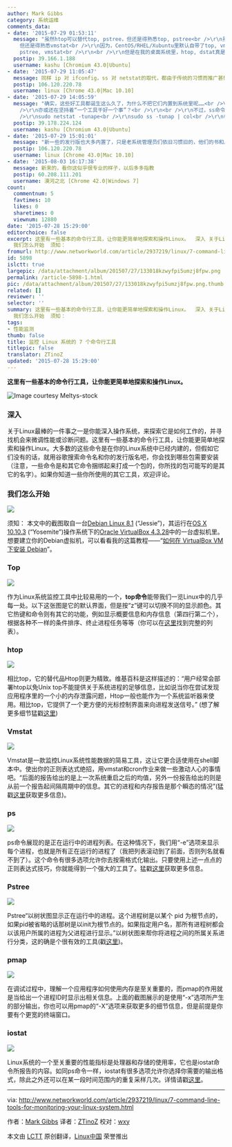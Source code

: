 ```yaml
---
author: Mark Gibbs
category: 系统运维
comments_data:
- date: '2015-07-29 01:53:11'
  message: "虽然htop可以替代top, pstree，但还是得熟悉top, pstree<br />\r\n虽然dstat可以替代vmstat, iostat,
    但还是得熟悉vmstat<br />\r\n因为，CentOS/RHEL/Xubuntu里默认自带了top, vmstat, pstree，甚至有时我们别无选择只能用top,
    pstree, vmstat<br />\r\n<br />\r\n但是在我的桌面系统里，htop, dstat真是“一日三餐”必备啊，实在好用！"
  postip: 39.166.1.188
  username: kashu [Chromium 43.0|Ubuntu]
- date: '2015-07-29 11:05:47'
  message: 同样 ip 对 ifconfig，ss 对 netstat的取代，都由于传统的习惯而推广甚慢。。
  postip: 106.120.220.78
  username: linux [Chrome 43.0|Mac 10.10]
- date: '2015-07-29 14:05:59'
  message: "确实，这些好工具都诞生这么久了，为什么不把它们内置到系统里呢……<br />\r\n难道发行版厂商的技术人员都没用过 ∑( ° △ °|||)︴？<br
    />\r\n亦或还在坚持着“一个工具干好一个事”？<br />\r\n<br />\r\n不过，ss命令的排版挺糟糕的，我每次用它时，都必须在后面加一个col<br
    />\r\nsudo netstat -tunape<br />\r\nsudo ss -tunap | col<br />\r\n相比，我还是更喜欢netstat"
  postip: 39.178.224.124
  username: kashu [Chromium 43.0|Ubuntu]
- date: '2015-07-29 15:01:01'
  message: "新一些的发行版也大多内置了，只是老系统管理员们依旧习惯旧的，他们的书和后辈们也沿袭下去了。。。<br />\r\n新工具只要有一点不足，就是反对的理由——所以，“好的运维都是懒的”，不仅仅是字面下的意思，字面的意思也是有的。"
  postip: 106.120.220.78
  username: linux [Chrome 43.0|Mac 10.10]
- date: '2015-08-03 16:17:38'
  message: 新来的，看你这似乎很专业的样子，以后多多指教
  postip: 60.208.111.201
  username: 漠河之北 [Chrome 42.0|Windows 7]
count:
  commentnum: 5
  favtimes: 10
  likes: 0
  sharetimes: 0
  viewnum: 12880
date: '2015-07-28 15:29:00'
editorchoice: false
excerpt: 这里有一些基本的命令行工具，让你能更简单地探索和操作Linux。  深入 关于Linux最棒的一件事之一是你能深入操作系统，来探索它是如何工作的，并寻找机会来微调性能或诊断问题。这里有一些基本的命令行工具，让你能更简单地探索和操作Linux。大多数的这些命令是在你的Linux系统中已经内建的，但假如它们没有的话，就用谷歌搜索命令名和你的发行版名吧，你会找到哪些包需要安装（注意，一些命令是和其它命令捆绑起来打成一个包的，你所找的包可能写的是其它的名字）。如果你知道一些你所使用的其它工具，欢迎评论。
  我们怎么开始  须知：
fromurl: http://www.networkworld.com/article/2937219/linux/7-command-line-tools-for-monitoring-your-linux-system.html
id: 5898
islctt: true
largepic: /data/attachment/album/201507/27/133018kzwyfpi5umzj8fpw.png
permalink: /article-5898-1.html
pic: /data/attachment/album/201507/27/133018kzwyfpi5umzj8fpw.png.thumb.jpg
related: []
reviewer: ''
selector: ''
summary: 这里有一些基本的命令行工具，让你能更简单地探索和操作Linux。  深入 关于Linux最棒的一件事之一是你能深入操作系统，来探索它是如何工作的，并寻找机会来微调性能或诊断问题。这里有一些基本的命令行工具，让你能更简单地探索和操作Linux。大多数的这些命令是在你的Linux系统中已经内建的，但假如它们没有的话，就用谷歌搜索命令名和你的发行版名吧，你会找到哪些包需要安装（注意，一些命令是和其它命令捆绑起来打成一个包的，你所找的包可能写的是其它的名字）。如果你知道一些你所使用的其它工具，欢迎评论。
  我们怎么开始  须知：
tags:
- 性能监测
thumb: false
title: 监控 Linux 系统的 7 个命令行工具
titlepic: false
translator: ZTinoZ
updated: '2015-07-28 15:29:00'
---
```


**这里有一些基本的命令行工具，让你能更简单地探索和操作Linux。**


![Image courtesy Meltys-stock](/data/attachment/album/201507/27/133018kzwyfpi5umzj8fpw.png)


### 深入


关于Linux最棒的一件事之一是你能深入操作系统，来探索它是如何工作的，并寻找机会来微调性能或诊断问题。这里有一些基本的命令行工具，让你能更简单地探索和操作Linux。大多数的这些命令是在你的Linux系统中已经内建的，但假如它们没有的话，就用谷歌搜索命令名和你的发行版名吧，你会找到哪些包需要安装（注意，一些命令是和其它命令捆绑起来打成一个包的，你所找的包可能写的是其它的名字）。如果你知道一些你所使用的其它工具，欢迎评论。


### 我们怎么开始


![](/data/attachment/album/201507/27/133018i28lhhch4m4ck6e2.png)


须知： 本文中的截图取自一台[Debian Linux 8.1](https://www.debian.org/releases/stable/) (“Jessie”)，其运行在[OS X 10.10.3](http://www.apple.com/osx/) (“Yosemite”)操作系统下的[Oracle VirtualBox 4.3.28](https://www.virtualbox.org/)中的一台虚拟机里。想要建立你的Debian虚拟机，可以看看我的这篇教程——“[如何在 VirtualBox VM 下安装 Debian](http://www.networkworld.com/article/2937148/how-to-install-debian-linux-8-1-in-a-virtualbox-vm)”。


### Top


![](/data/attachment/album/201507/27/133019n7fgxqu2oo42gg36.png)


作为Linux系统监控工具中比较易用的一个，**top命令**能带我们一览Linux中的几乎每一处。以下这张图是它的默认界面，但是按“z”键可以切换不同的显示颜色。其它热键和命令则有其它的功能，例如显示概要信息和内存信息（第四行第二个），根据各种不一样的条件排序、终止进程任务等等（你可以在[这里](http://linux.die.net/man/1/top)找到完整的列表）。


### htop


![](/data/attachment/album/201507/27/133019qxc8rr8ggep8bqlp.png)


相比top，它的替代品Htop则更为精致。维基百科是这样描述的：“用户经常会部署htop以免Unix top不能提供关于系统进程的足够信息，比如说当你在尝试发现应用程序里的一个小的内存泄露问题，Htop一般也能作为一个系统监听器来使用。相比top，它提供了一个更方便的光标控制界面来向进程发送信号。” (想了解更多细节猛戳[这里](http://linux.die.net/man/1/htop))


### Vmstat


![](/data/attachment/album/201507/27/133019puaclolozo2cl6zz.png)


Vmstat是一款监控Linux系统性能数据的简易工具，这让它更合适使用在shell脚本中。使出你的正则表达式绝招，用vmstat和cron作业来做一些激动人心的事情吧。“后面的报告给出的是上一次系统重启之后的均值，另外一份报告给出的则是从前一个报告起间隔周期中的信息。其它的进程和内存报告是那个瞬态的情况”(猛戳[这里](http://linuxcommand.org/man_pages/vmstat8.html)获取更多信息)。


### ps


![](/data/attachment/album/201507/27/133020im2rfrctrxffg7f4.png)


ps命令展现的是正在运行中的进程列表。在这种情况下，我们用“-e”选项来显示每个进程，也就是所有正在运行的进程了（我把列表滚动到了前面，否则列名就看不到了）。这个命令有很多选项允许你去按需格式化输出。只要使用上述一点点的正则表达式技巧，你就能得到一个强大的工具了。猛戳[这里](http://linux.die.net/man/1/ps)获取更多信息。


### Pstree


![](/data/attachment/album/201507/27/133020o99r5xx4iac4yvvn.png)


Pstree“以树状图显示正在运行中的进程。这个进程树是以某个 pid 为根节点的，如果pid被省略的话那树是以init为根节点的。如果指定用户名，那所有进程树都会以该用户所属的进程为父进程进行显示。”以树状图来帮你将进程之间的所属关系进行分类，这的确是个很有效的工具(戳[这里](http://linux.die.net/man/1/pstree))。


### pmap


![](/data/attachment/album/201507/27/133020j7u76uo7sbzx7nqg.png)


在调试过程中，理解一个应用程序如何使用内存是至关重要的，而pmap的作用就是当给出一个进程ID时显示出相关信息。上面的截图展示的是使用“-x”选项所产生的部分输出，你也可以用pmap的“-X”选项来获取更多的细节信息，但是前提是你要有个更宽的终端窗口。


### iostat


![](/data/attachment/album/201507/27/133021g2c2bjbfamarkgz4.png)


Linux系统的一个至关重要的性能指标是处理器和存储的使用率，它也是iostat命令所报告的内容。如同ps命令一样，iostat有很多选项允许你选择你需要的输出格式，除此之外还可以在某一段时间范围内的重复采样几次。详情请戳[这里](http://linux.die.net/man/1/iostat)。




---


via: <http://www.networkworld.com/article/2937219/linux/7-command-line-tools-for-monitoring-your-linux-system.html>


作者：[Mark Gibbs](http://www.networkworld.com/author/Mark-Gibbs/) 译者：[ZTinoZ](https://github.com/ZTinoZ) 校对：[wxy](https://github.com/wxy)


本文由 [LCTT](https://github.com/LCTT/TranslateProject) 原创翻译，[Linux中国](https://linux.cn/) 荣誉推出
